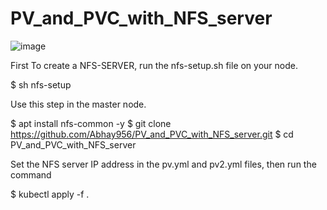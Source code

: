 # PV_and_PVC_with_NFS_server
![image](https://github.com/Abhay956/PV_and_PVC_with_NFS_server/assets/132220412/88b8428a-a58f-44d4-858d-f7dcd2108226)

First To create a NFS-SERVER, run the nfs-setup.sh file on your node.

$ sh nfs-setup

Use this step in the master node.

$ apt install nfs-common -y
$ git clone https://github.com/Abhay956/PV_and_PVC_with_NFS_server.git
$ cd PV_and_PVC_with_NFS_server

Set the NFS server IP address in the pv.yml and pv2.yml files, then run the command

$ kubectl apply -f .
